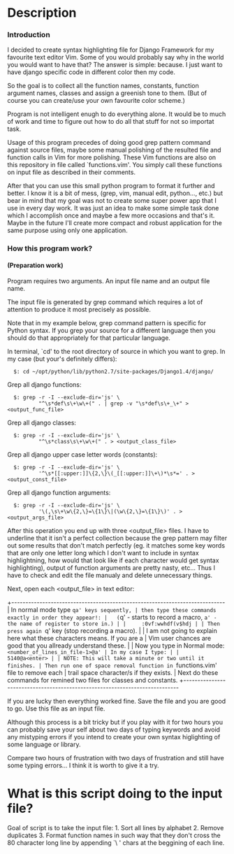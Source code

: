 Description
===========

### Introduction

I decided to create syntax highlighting file for Django Framework for my
favourite text editor Vim.  Some of you would probably say why in the world you
would want to have that? The answer is simple: because.  I just want to have
django specific code in different color then my code.

So the goal is to collect all the function names, constants, function argument
names, classes and assign a greenish tone to them. (But of course you can
create/use your own favourite color scheme.)

Program is not intelligent enugh to do everything alone.  It would be to much of
work and time to figure out how to do all that stuff for not so importat task.

Usage of this program precedes of doing good grep pattern command against source
files, maybe some manual polishing of the resulted file and function calls in
Vim for more polishing.
These Vim functions are also on this repository in file called `functions.vim'.
You simply call these functions on input file as described in their comments.

After that you can use this small python program to format it further and better.
I know it is a bit of mess, (grep, vim, manual edit, python..., etc.) but bear
in mind that my goal was not to create some super power app that I use in every
day work.  It was just an idea to make some simple task done which I
accomplish once and maybe a few more occasions and that's it. Maybe in the
future I'll create more compact and robust application for the same purpose
using only one application.


### How this program work?
####  (Preparation work)

Program requires two arguments. An input file name and an output file name.

The input file is generated by grep command which requires a lot of attention
to produce it most precisely as possible.

Note that in my example below, grep command pattern is specific for Python syntax.
If you grep your source for a different language then you should do that
appropriately for that particular language.

In terminal, `cd' to the root directory of source in which you want to grep.
In my case (but your's definitely differs):
```
  $: cd ~/opt/python/lib/python2.7/site-packages/Django1.4/django/
```

Grep all django functions:
```
  $: grep -r -I --exclude-dir='js' \
          "^\s*def\s\+\w\+(" . | grep -v "\s*def\s\+_\+" ><output_func_file>
```


Grep all django classes:
```
  $: grep -r -I --exclude-dir='js' \
          "^\s*class\s\+\w\+(" . > <output_class_file>
```
Grep all django upper case letter words (constants):
```
  $: grep -r -I --exclude-dir='js' \
          '^\s*[[:upper:]]\{2,\}\(_[[:upper:]]\+\)*\s*=' . ><output_const_file>
```
Grep all django function arguments:
```
  $: grep -r -I --exclude-dir='js' \
          '\(,\s\+\w\{2,\}=\{1\}\|(\w\{2,\}=\{1\}\)' . ><output_args_file>
```

After this operation you end up with three <output_file> files.
I have to underline that it isn't a perfect collection because the grep pattern
may filter out some results that don't match perfectly (eg. it matches
some key words that are only one letter long which I don't want to include in
syntax highlightning, how would that look like if each character would get
syntax highlighting), output of function arguments are pretty nasty, etc...
Thus I have to check and edit the file manualy and delete unnecessary things.

Next, open each <output_file> in text editor:

 +----------------------------------------------------------------------------
 | In normal mode type `qa' keys sequently,
 | then type these commands exactly in order they appear!:
 |   (`q' - starts to record a macro, `a' - the name of register to store in.)
 |
 |     :0vf:wwhdf(v$hdj
 |
 | Then press again `q' key (stop recording a macro).
 |
 | I am not going to explain here what these characters means. If you are a
 | Vim user chances are good that you allready understand these.
 |
 | Now you type in Normal mode: `<number_of_lines_in_file-1>@a'
 | In my case I type:
 |
 |     5140@a<enter>
 |
 | NOTE: This will take a minute or two until it finishes.
 | Then run one of space removal function in `functions.vim' file to remove each
 | trail space character/s if they exists.
 | Next do these commands for remined two files for classes and constants.
 +----------------------------------------------------------------------------

If you are lucky then everything worked fine.
Save the file and you are good to go.
Use this file as an input file.

Although this process is a bit tricky but if you play with it for two hours you can
probably save your self about two days of typing keywords and avoid any mistyping
errors if you intend to create your own syntax higlighting of some language or library.

Compare two hours of frustration with two days of frustration and still have
some typing errors... I think it is worth to give it a try.


What is this script doing to the input file?
=============================================

Goal of script is to take the input file:
    1. Sort all lines by alphabet
    2. Remove duplicates
    3. Format function names in such way that they don't cross the
       80 character long line by appending `\ ' chars at the beggining
       of each line.
